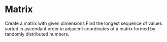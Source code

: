 # Matrix
Create a matrix with given dimensions
Find the longest sequence of values sorted in ascendant order in
adjacent coordinates of a matrix formed by randomly distributed numbers.
